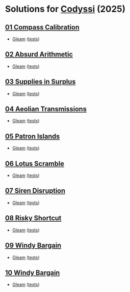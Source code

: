 # Solutions for [Codyssi](https://www.codyssi.com) (2025)

## [01 Compass Calibration](https://www.codyssi.com/view_problem_5)
  - [Gleam](2025/day-01-gleam/src/codyssi.gleam)
    ([tests](2025/day-01-gleam/test/codyssi_test.gleam))

## [02 Absurd Arithmetic](https://www.codyssi.com/view_problem_6)
  - [Gleam](2025/day-02-gleam/src/codyssi.gleam)
    ([tests](2025/day-02-gleam/test/codyssi_test.gleam))

## [03 Supplies in Surplus](https://www.codyssi.com/view_problem_7)
  - [Gleam](2025/day-03-gleam/src/codyssi.gleam)
    ([tests](2025/day-03-gleam/test/codyssi_test.gleam))

## [04 Aeolian Transmissions](https://www.codyssi.com/view_problem_8)
  - [Gleam](2025/day-04-gleam/src/codyssi.gleam)
    ([tests](2025/day-04-gleam/test/codyssi_test.gleam))

## [05 Patron Islands](https://www.codyssi.com/view_problem_9)
  - [Gleam](2025/day-05-gleam/src/codyssi.gleam)
    ([tests](2025/day-05-gleam/test/codyssi_test.gleam))

## [06 Lotus Scramble](https://www.codyssi.com/view_problem_10)
  - [Gleam](2025/day-06-gleam/src/codyssi.gleam)
    ([tests](2025/day-06-gleam/test/codyssi_test.gleam))

## [07 Siren Disruption](https://www.codyssi.com/view_problem_11)
  - [Gleam](2025/day-07-gleam/src/codyssi.gleam)
    ([tests](2025/day-07-gleam/test/codyssi_test.gleam))

## [08 Risky Shortcut](https://www.codyssi.com/view_problem_12)
  - [Gleam](2025/day-08-gleam/src/codyssi.gleam)
    ([tests](2025/day-08-gleam/test/codyssi_test.gleam))

## [09 Windy Bargain](https://www.codyssi.com/view_problem_13)
  - [Gleam](2025/day-09-gleam/src/codyssi.gleam)
    ([tests](2025/day-09-gleam/test/codyssi_test.gleam))

## [10 Windy Bargain](https://www.codyssi.com/view_problem_14)
  - [Gleam](2025/day-10-gleam/src/codyssi.gleam)
    ([tests](2025/day-10-gleam/test/codyssi_test.gleam))
